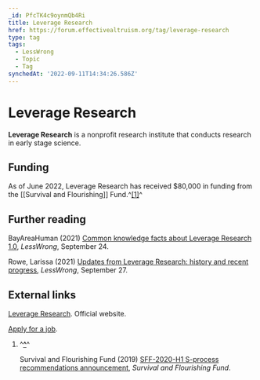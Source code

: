 ```yaml
---
_id: PfcTK4c9oynmQb4Ri
title: Leverage Research
href: https://forum.effectivealtruism.org/tag/leverage-research
type: tag
tags:
  - LessWrong
  - Topic
  - Tag
synchedAt: '2022-09-11T14:34:26.586Z'
---
```

# Leverage Research

**Leverage Research** is a nonprofit research institute that conducts research in early stage science.

Funding
-------

As of June 2022, Leverage Research has received $80,000 in funding from the [[Survival and Flourishing]] Fund.^[\[1\]](#fnnk36pwttg3p)^

Further reading
---------------

BayAreaHuman (2021) [Common knowledge facts about Leverage Research 1.0](https://www.lesswrong.com/posts/Kz9zMgWB5C27Pmdkh/common-knowledge-facts-about-leverage-research-1-0-1), *LessWrong*, September 24.

Rowe, Larissa (2021) [Updates from Leverage Research: history and recent progress](https://www.lesswrong.com/posts/3GgoJ2nCj8PiD4FSi/updates-from-leverage-research-history-and-recent-progress), *LessWrong*, September 27.

External links
--------------

[Leverage Research](https://www.leverageresearch.org/). Official website.

[Apply for a job](https://www.leverageresearch.org/hiring).

1.  ^**[^](#fnrefnk36pwttg3p)**^
    
    Survival and Flourishing Fund (2019) [SFF-2020-H1 S-process recommendations announcement](https://survivalandflourishing.fund/sff-2020-h1-recommendations), *Survival and Flourishing Fund*.